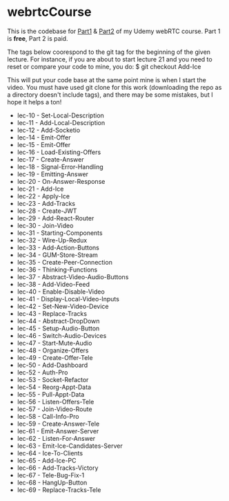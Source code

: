 # webrtcCourse
This is the codebase for [Part1](https://www.udemy.com/course/mastering-webrtc-part-1-real-time-video-peer-to-peer/?referralCode=1B361AAA2D18AC2FE8CD) & [Part2](https://www.udemy.com/course/mastering-webrtc-part-2-real-time-video-and-screen-share/?couponCode=394B837619709511BAE1) of my Udemy webRTC course. Part 1 is **free**, Part 2 is paid.

The tags below coorespond to the git tag for the beginning of the given lecture. For instance, if you are about to start lecture 21 and you need to reset or compare your code to mine, you do:
    $ git checkout Add-Ice

This will put your code base at the same point mine is when I start the video. You must have used git clone for this work (downloading the repo as a directory doesn't include tags), and there may be some mistakes, but I hope it helps a ton!

* lec-10 - Set-Local-Description
* lec-11 - Add-Local-Description
* lec-12 - Add-Socketio
* lec-14 - Emit-Offer
* lec-15 - Emit-Offer
* lec-16 - Load-Existing-Offers
* lec-17 - Create-Answer
* lec-18 - Signal-Error-Handling
* lec-19 - Emitting-Answer
* lec-20 - On-Answer-Response
* lec-21 - Add-Ice
* lec-22 - Apply-Ice
* lec-23 - Add-Tracks
* lec-28 - Create-JWT
* lec-29 - Add-React-Router
* lec-30 - Join-Video
* lec-31 - Starting-Components
* lec-32 - Wire-Up-Redux
* lec-33 - Add-Action-Buttons
* lec-34 - GUM-Store-Stream
* lec-35 - Create-Peer-Connection
* lec-36 - Thinking-Functions
* lec-37 - Abstract-Video-Audio-Buttons
* lec-38 - Add-Video-Feed
* lec-40 - Enable-Disable-Video
* lec-41 - Display-Local-Video-Inputs
* lec-42 - Set-New-Video-Device
* lec-43 - Replace-Tracks
* lec-44 - Abstract-DropDown
* lec-45 - Setup-Audio-Button
* lec-46 - Switch-Audio-Devices
* lec-47 - Start-Mute-Audio
* lec-48 - Organize-Offers
* lec-49 - Create-Offer-Tele
* lec-50 - Add-Dashboard
* lec-52 - Auth-Pro
* lec-53 - Socket-Refactor
* lec-54 - Reorg-Appt-Data
* lec-55 - Pull-Appt-Data
* lec-56 - Listen-Offers-Tele
* lec-57 - Join-Video-Route
* lec-58 - Call-Info-Pro
* lec-59 - Create-Answer-Tele
* lec-61 - Emit-Answer-Server
* lec-62 - Listen-For-Answer
* lec-63 - Emit-Ice-Candidates-Server
* lec-64 - Ice-To-Clients
* lec-65 - Add-Ice-PC
* lec-66 - Add-Tracks-Victory
* lec-67 - Tele-Bug-Fix-1
* lec-68 - HangUp-Button
* lec-69 - Replace-Tracks-Tele



